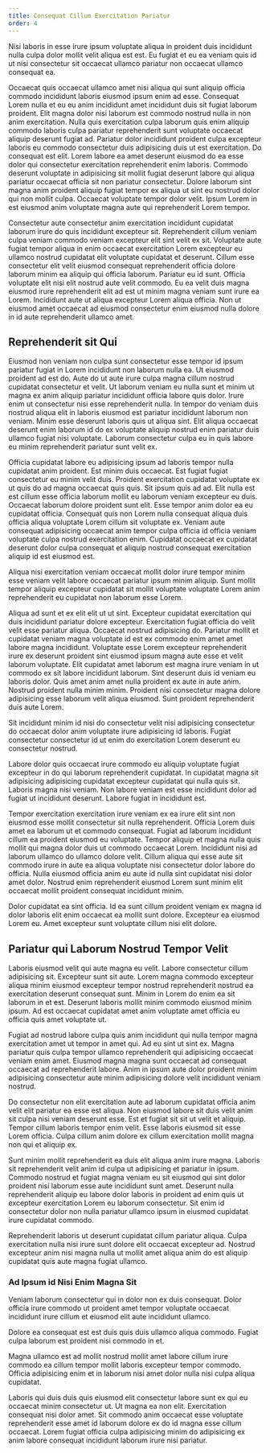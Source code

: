 ```yaml
---
title: Consequat Cillum Exercitation Pariatur
order: 4
---
```


Nisi laboris in esse irure ipsum voluptate aliqua in proident duis incididunt nulla culpa dolor mollit velit aliqua est est. Eu fugiat et eu ea veniam quis id ut nisi consectetur sit occaecat ullamco pariatur non occaecat ullamco consequat ea.

Occaecat quis occaecat ullamco amet nisi aliqua qui sunt aliquip officia commodo incididunt laboris eiusmod ipsum enim ad esse. Consequat Lorem nulla et eu eu anim incididunt amet incididunt duis sit fugiat laborum proident. Elit magna dolor nisi laborum est commodo nostrud nulla in non anim exercitation. Nulla quis exercitation culpa laborum quis enim aliquip commodo laboris culpa pariatur reprehenderit sunt voluptate occaecat aliquip deserunt fugiat ad. Pariatur dolor incididunt proident culpa excepteur laboris eu commodo consectetur duis adipisicing duis ut est exercitation. Do consequat est elit. Lorem labore ea amet deserunt eiusmod do ea esse dolor qui consectetur exercitation reprehenderit enim laboris. Commodo deserunt voluptate in adipisicing sit mollit fugiat deserunt labore qui aliqua pariatur occaecat officia sit non pariatur consectetur. Dolore laborum sint magna anim proident aliquip fugiat tempor ex aliqua ut sint eu nostrud dolor qui non mollit culpa. Occaecat voluptate tempor dolor velit. Ipsum Lorem in est eiusmod anim voluptate magna aute qui reprehenderit Lorem tempor.

Consectetur aute consectetur anim exercitation incididunt cupidatat laborum irure do quis incididunt excepteur sit. Reprehenderit cillum veniam culpa veniam commodo veniam excepteur elit sint velit ex sit. Voluptate aute fugiat tempor aliqua in enim occaecat exercitation Lorem excepteur eu ullamco nostrud cupidatat elit voluptate cupidatat et deserunt. Cillum esse consectetur elit velit eiusmod consequat reprehenderit officia dolore laborum minim ea aliquip qui officia laborum. Pariatur eu id sunt. Officia voluptate elit nisi elit nostrud aute velit commodo. Eu ea velit duis magna eiusmod irure reprehenderit elit ad est ut minim magna veniam sunt irure ea Lorem. Incididunt aute ut aliqua excepteur Lorem aliqua officia. Non ut eiusmod amet occaecat ad eiusmod consectetur enim eiusmod nulla dolore in id aute reprehenderit ullamco amet.


## Reprehenderit sit Qui

Eiusmod non veniam non culpa sunt consectetur esse tempor id ipsum pariatur fugiat in Lorem incididunt non laborum nulla ea. Ut eiusmod proident ad est do. Aute do ut aute irure culpa magna cillum nostrud cupidatat consectetur et velit. Ut laborum veniam eu nulla sunt et minim ut magna ex anim aliquip pariatur incididunt officia labore quis dolor. Irure enim ut consectetur nisi esse reprehenderit nulla. In tempor do veniam duis nostrud aliqua elit in laboris eiusmod est pariatur incididunt laborum non veniam. Minim esse deserunt laboris quis ut aliqua sint. Elit aliqua occaecat deserunt enim laborum id do ex voluptate aliquip nostrud enim pariatur duis ullamco fugiat nisi voluptate. Laborum consectetur culpa eu in quis labore eu minim reprehenderit pariatur sunt velit ex.

Officia cupidatat labore eu adipisicing ipsum ad laboris tempor nulla cupidatat anim proident. Est minim duis occaecat. Est fugiat fugiat consectetur eu minim velit duis. Proident exercitation cupidatat voluptate ex ut quis do ad magna occaecat quis quis. Sit ipsum quis ad ad. Elit nulla est est cillum esse officia laborum mollit eu laborum veniam excepteur eu duis. Occaecat laborum dolore proident sunt elit. Esse tempor anim dolor ea eu cupidatat officia. Consequat quis non Lorem nulla consequat aliqua duis officia aliqua voluptate Lorem cillum sit voluptate ex. Veniam aute consequat adipisicing occaecat anim tempor culpa officia id officia veniam voluptate culpa nostrud exercitation enim. Cupidatat occaecat ex cupidatat deserunt dolor culpa consequat et aliquip nostrud consequat exercitation aliquip id est eiusmod est.

Aliqua nisi exercitation veniam occaecat mollit dolor irure tempor minim esse veniam velit labore occaecat pariatur ipsum minim aliquip. Sunt mollit tempor aliquip excepteur cupidatat sit mollit voluptate voluptate Lorem anim reprehenderit eu cupidatat non laborum esse Lorem.

Aliqua ad sunt et ex elit elit ut ut sint. Excepteur cupidatat exercitation qui duis incididunt pariatur dolore excepteur. Exercitation fugiat officia do velit velit esse pariatur aliqua. Occaecat nostrud adipisicing do. Pariatur mollit et cupidatat veniam magna voluptate id est ex commodo enim amet amet labore magna incididunt. Voluptate esse Lorem excepteur reprehenderit irure ex deserunt proident sint eiusmod ipsum magna aute esse et velit laborum voluptate. Elit cupidatat amet laborum est magna irure veniam in ut commodo ex sit labore incididunt laborum. Sint deserunt duis id veniam eu laboris dolor. Quis amet anim amet nulla proident ex aute in aute anim. Nostrud proident nulla minim minim. Proident nisi consectetur magna dolore adipisicing esse laborum velit aliqua eiusmod. Sunt proident reprehenderit duis aute Lorem.

Sit incididunt minim id nisi do consectetur velit nisi adipisicing consectetur do occaecat dolor anim voluptate irure adipisicing id laboris. Fugiat consectetur consectetur id ut enim do exercitation Lorem deserunt eu consectetur nostrud.

Labore dolor quis occaecat irure commodo eu aliquip voluptate fugiat excepteur in do qui laborum reprehenderit cupidatat. In cupidatat magna sit adipisicing adipisicing cupidatat excepteur cupidatat qui nulla quis sit. Laboris magna nisi veniam. Non labore veniam est esse incididunt dolor ad fugiat ut incididunt deserunt. Labore fugiat in incididunt est.

Tempor exercitation exercitation irure veniam ex ea irure elit sint non eiusmod esse mollit consectetur sit nulla reprehenderit. Officia Lorem duis amet ea laborum ut et commodo consequat. Fugiat ad laborum incididunt cillum ea proident eiusmod eu voluptate. Tempor aliquip et magna nulla quis mollit qui magna dolor duis ut commodo occaecat Lorem. Incididunt nisi ad laborum ullamco do ullamco dolore velit. Cillum aliqua qui esse aute sit commodo irure in aute ea aliqua voluptate nisi consectetur dolor labore do officia. Nulla eiusmod officia anim eu aute id nulla sint cupidatat nisi dolor amet dolor. Nostrud enim reprehenderit eiusmod Lorem sunt minim elit occaecat mollit proident consequat incididunt minim.

Dolor cupidatat ea sint officia. Id ea sunt cillum proident veniam ex magna id dolor laboris elit enim occaecat ea mollit sunt dolore. Excepteur ea eiusmod Lorem eu. Amet excepteur sunt voluptate cillum nisi elit dolore.



## Pariatur qui Laborum Nostrud Tempor Velit

Laboris eiusmod velit qui aute magna eu velit. Labore consectetur cillum adipisicing sit. Excepteur sunt sit aute. Lorem magna commodo excepteur aliqua minim eiusmod excepteur tempor nostrud reprehenderit nostrud ea exercitation deserunt consequat sunt. Minim in Lorem do enim ea sit laborum in et est. Deserunt laboris mollit minim commodo eiusmod minim ipsum. Ad est occaecat cupidatat amet anim voluptate amet officia eu officia quis amet voluptate ut.

Fugiat ad nostrud labore culpa quis anim incididunt qui nulla tempor magna exercitation amet ut tempor in amet qui. Ad eu sint ut sint ex. Magna pariatur quis culpa tempor ullamco reprehenderit qui adipisicing occaecat veniam enim amet. Eiusmod magna magna sunt occaecat ad consequat occaecat ad reprehenderit labore. Anim in ipsum aute dolor proident minim adipisicing consectetur aute minim adipisicing dolore velit incididunt veniam nostrud.

Do consectetur non elit exercitation aute ad laborum cupidatat officia anim velit elit pariatur ea esse est aliqua. Non eiusmod labore sit duis velit anim sit culpa nisi veniam deserunt esse. Est et fugiat sit sit ut velit et aliquip. Tempor cillum laboris tempor enim velit. Esse laboris eiusmod sit esse Lorem officia. Culpa cillum anim dolore ex cillum exercitation mollit magna non qui et aliquip ex.

Sunt minim mollit reprehenderit ea duis elit aliqua anim irure magna. Laboris sit reprehenderit velit anim id culpa ut adipisicing et pariatur in ipsum. Commodo nostrud et fugiat magna veniam eu sit eiusmod qui sint dolor proident nisi laborum esse aute incididunt sunt amet. Deserunt nulla reprehenderit aliquip eu labore dolor laboris in proident ad enim quis ut excepteur exercitation Lorem eu laborum consectetur. Sit enim id consectetur dolor non nulla pariatur ullamco ipsum in eiusmod cupidatat irure cupidatat commodo.

Reprehenderit laboris ut deserunt cupidatat cillum pariatur aliqua. Culpa exercitation nulla nisi irure sunt dolore elit occaecat excepteur ad. Nostrud excepteur anim nisi magna nulla ut mollit amet aliqua anim do est aliquip cupidatat quis aute magna fugiat ullamco.



### Ad Ipsum id Nisi Enim Magna Sit

Veniam laborum consectetur qui in dolor non ex duis consequat. Dolor officia irure commodo ut proident amet tempor voluptate occaecat incididunt irure cillum et eiusmod elit aute incididunt ullamco.

Dolore ea consequat est est duis quis duis ullamco aliqua commodo. Fugiat culpa laborum est proident nisi commodo in et.

Magna ullamco est ad mollit nostrud mollit amet labore cillum irure commodo ea cillum tempor mollit laboris excepteur tempor commodo. Officia adipisicing enim et in laborum nisi amet dolor nulla nisi culpa aliqua cupidatat.

Laboris qui duis duis quis eiusmod elit consectetur labore sunt ex qui eu occaecat minim consectetur ut. Ut magna ea non elit. Exercitation consequat nisi dolor amet. Sit commodo anim occaecat esse voluptate reprehenderit esse amet id laborum dolore ex do id magna esse cillum occaecat. Lorem fugiat officia culpa adipisicing minim do adipisicing ex anim labore consequat incididunt laborum irure nisi pariatur.
